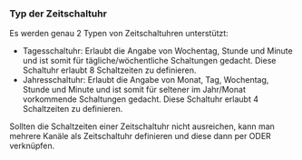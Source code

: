﻿### **Typ der Zeitschaltuhr**

Es werden genau 2 Typen von Zeitschaltuhren unterstützt:

* Tagesschaltuhr: Erlaubt die Angabe von Wochentag, Stunde und Minute und ist somit für tägliche/wöchentliche Schaltungen gedacht. Diese Schaltuhr erlaubt 8 Schaltzeiten zu definieren.
* Jahresschaltuhr: Erlaubt die Angabe von Monat, Tag, Wochentag, Stunde und Minute und ist somit für seltener im Jahr/Monat vorkommende Schaltungen gedacht. Diese Schaltuhr erlaubt 4 Schaltzeiten zu definieren.

Sollten die Schaltzeiten einer Zeitschaltuhr nicht ausreichen, kann man mehrere Kanäle als Zeitschaltuhr definieren und diese dann per ODER verknüpfen.

